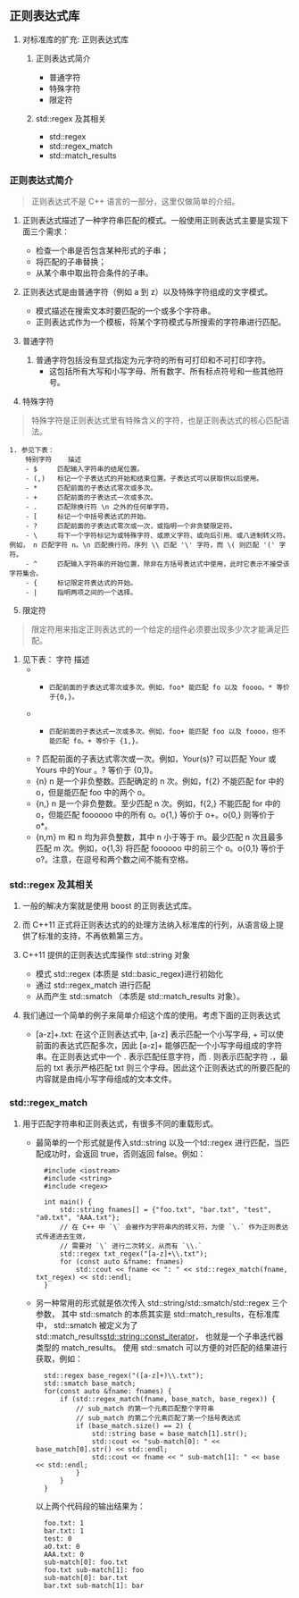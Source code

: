 ﻿## 正则表达式库
1. 对标准库的扩充: 正则表达式库
	1. 正则表达式简介
		- 普通字符
		- 特殊字符
		- 限定符

	2. std::regex 及其相关
		- std::regex
		- std::regex_match
		- std::match_results

### 正则表达式简介
> 正则表达式不是 C++ 语言的一部分，这里仅做简单的介绍。

1. 正则表达式描述了一种字符串匹配的模式。一般使用正则表达式主要是实现下面三个需求：

    - 检查一个串是否包含某种形式的子串；
    - 将匹配的子串替换；
    - 从某个串中取出符合条件的子串。

2. 正则表达式是由普通字符（例如 a 到 z）以及特殊字符组成的文字模式。
	- 模式描述在搜索文本时要匹配的一个或多个字符串。
	- 正则表达式作为一个模板，将某个字符模式与所搜索的字符串进行匹配。
	
3. 普通字符
	1. 普通字符包括没有显式指定为元字符的所有可打印和不可打印字符。
		- 这包括所有大写和小写字母、所有数字、所有标点符号和一些其他符号。
		
4. 特殊字符
> 特殊字符是正则表达式里有特殊含义的字符，也是正则表达式的核心匹配语法。

	1. 参见下表：
		特别字符 	描述
		- $ 	匹配输入字符串的结尾位置。
		- (,) 	标记一个子表达式的开始和结束位置。子表达式可以获取供以后使用。
		- * 	匹配前面的子表达式零次或多次。
		- + 	匹配前面的子表达式一次或多次。
		- . 	匹配除换行符 \n 之外的任何单字符。
		- [ 	标记一个中括号表达式的开始。
		- ? 	匹配前面的子表达式零次或一次，或指明一个非贪婪限定符。
		- \ 	将下一个字符标记为或特殊字符、或原义字符、或向后引用、或八进制转义符。例如， n 匹配字符 n。\n 匹配换行符。序列 \\ 匹配 '\' 字符，而 \( 则匹配 '(' 字符。
		- ^ 	匹配输入字符串的开始位置，除非在方括号表达式中使用，此时它表示不接受该字符集合。
		- { 	标记限定符表达式的开始。
		- | 	指明两项之间的一个选择。
		
5. 限定符
> 限定符用来指定正则表达式的一个给定的组件必须要出现多少次才能满足匹配。

1. 见下表：
	字符 	描述
	- * 	匹配前面的子表达式零次或多次。例如，foo* 能匹配 fo 以及 foooo。* 等价于{0,}。
	- + 	匹配前面的子表达式一次或多次。例如，foo+ 能匹配 foo 以及 foooo，但不能匹配 fo。+ 等价于 {1,}。
	- ? 	匹配前面的子表达式零次或一次。例如，Your(s)? 可以匹配 Your 或 Yours 中的Your 。? 等价于 {0,1}。
	- {n} 	n 是一个非负整数。匹配确定的 n 次。例如，f{2} 不能匹配 for 中的 o，但是能匹配 foo 中的两个 o。
	- {n,} 	n 是一个非负整数。至少匹配 n 次。例如，f{2,} 不能匹配 for 中的 o，但能匹配 foooooo 中的所有 o。o{1,} 等价于 o+。o{0,} 则等价于 o*。
	- {n,m} 	m 和 n 均为非负整数，其中 n 小于等于 m。最少匹配 n 次且最多匹配 m 次。例如，o{1,3} 将匹配 foooooo 中的前三个 o。o{0,1} 等价于 o?。注意，在逗号和两个数之间不能有空格。

### std::regex 及其相关
1. 一般的解决方案就是使用 boost 的正则表达式库。
2. 而 C++11 正式将正则表达式的的处理方法纳入标准库的行列，从语言级上提供了标准的支持，不再依赖第三方。
3. C++11 提供的正则表达式库操作 std::string 对象
	- 模式 std::regex (本质是 std::basic_regex)进行初始化
	- 通过 std::regex_match 进行匹配
	- 从而产生 std::smatch （本质是 std::match_results 对象）。

4. 我们通过一个简单的例子来简单介绍这个库的使用。考虑下面的正则表达式

	- [a-z]+\.txt: 在这个正则表达式中, [a-z] 表示匹配一个小写字母, + 可以使前面的表达式匹配多次，因此 [a-z]+ 能够匹配一个小写字母组成的字符串。在正则表达式中一个 . 表示匹配任意字符，而 \. 则表示匹配字符 .，最后的 txt 表示严格匹配 txt 则三个字母。因此这个正则表达式的所要匹配的内容就是由纯小写字母组成的文本文件。

### std::regex_match 
1. 用于匹配字符串和正则表达式，有很多不同的重载形式。
	- 最简单的一个形式就是传入std::string 以及一个td::regex 进行匹配，当匹配成功时，会返回 true，否则返回 false。例如：

			#include <iostream>
			#include <string>
			#include <regex>

			int main() {
				std::string fnames[] = {"foo.txt", "bar.txt", "test", "a0.txt", "AAA.txt"};
				// 在 C++ 中 `\` 会被作为字符串内的转义符，为使 `\.` 作为正则表达式传递进去生效，
				// 需要对 `\` 进行二次转义，从而有 `\\.`
				std::regex txt_regex("[a-z]+\\.txt");
				for (const auto &fname: fnames)
					std::cout << fname << ": " << std::regex_match(fname, txt_regex) << std::endl;
			}

	- 另一种常用的形式就是依次传入 std::string/std::smatch/std::regex 三个参数，
		其中 std::smatch 的本质其实是 std::match_results，在标准库中， 
		std::smatch 被定义为了 std::match_results<std::string::const_iterator>，
		也就是一个子串迭代器类型的 match_results。
		使用 std::smatch 可以方便的对匹配的结果进行获取，例如：

			std::regex base_regex("([a-z]+)\\.txt");
			std::smatch base_match;
			for(const auto &fname: fnames) {
				if (std::regex_match(fname, base_match, base_regex)) {
					// sub_match 的第一个元素匹配整个字符串
					// sub_match 的第二个元素匹配了第一个括号表达式
					if (base_match.size() == 2) {
						std::string base = base_match[1].str();
						std::cout << "sub-match[0]: " << base_match[0].str() << std::endl;
						std::cout << fname << " sub-match[1]: " << base << std::endl;
					}
				}
			}

		以上两个代码段的输出结果为：

			foo.txt: 1
			bar.txt: 1
			test: 0
			a0.txt: 0
			AAA.txt: 0
			sub-match[0]: foo.txt
			foo.txt sub-match[1]: foo
			sub-match[0]: bar.txt
			bar.txt sub-match[1]: bar
